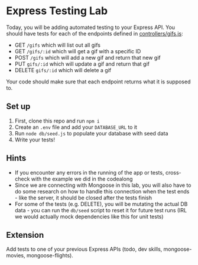 # Express Testing Lab

Today, you will be adding automated testing to your Express API. You should have tests for each of the endpoints defined in [controllers/gifs.js](./controllers/gifs.js):

- GET `/gifs` which will list out all gifs
- GET `/gifs/:id` which will get a gif with a specific ID
- POST `/gifs` which will add a new gif and return that new gif
- PUT `gifs/:id` which will update a gif and return that gif
- DELETE `gifs/:id` which will delete a gif

Your code should make sure that each endpoint returns what it is supposed to.

## Set up

1. First, clone this repo and run `npm i`
2. Create an `.env` file and add your `DATABASE_URL` to it
3. Run `node db/seed.js` to populate your database with seed data
4. Write your tests!

## Hints

- If you encounter any errors in the running of the app or tests, cross-check with the example we did in the codealong
- Since we are connecting with Mongoose in this lab, you will also have to do some research on how to handle this connection when the test ends - like the server, it should be closed after the tests finish
- For some of the tests (e.g. DELETE), you will be mutating the actual DB data - you can run the `db/seed` script to reset it for future test runs (IRL we would actually mock dependencies like this for unit tests)

## Extension

Add tests to one of your previous Express APIs (todo, dev skills, mongoose-movies, mongoose-flights).
